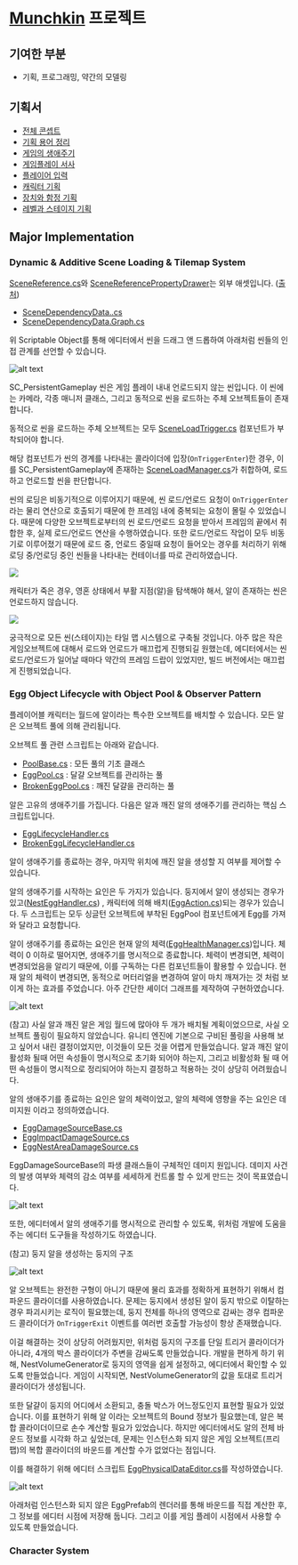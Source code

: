 # [Munchkin](https://github.com/nachiketa3299/Munchkin) 프로젝트

## 기여한 부분

- 기획, 프로그래밍, 약간의 모델링

## 기획서

- [전체 콘셉트](https://substantial-panther-211.notion.site/9a3725e57d7b41a5891e7c0fe1c0d3d5?pvs=4)
- [기획 용어 정리](https://substantial-panther-211.notion.site/a19b8ac4a4904419a9b0a693b6b12ae4?pvs=4)
- [게임의 생애주기](https://substantial-panther-211.notion.site/61fe3ea8d1bb4b14b68105bb148ddb04?pvs=4)
- [게임플레이 서사](https://substantial-panther-211.notion.site/edf4c88bdcd14b2aa3114abfacb01176?pvs=4)
- [플레이어 입력](https://substantial-panther-211.notion.site/853508194aae4672a58a6a2715d4f414?pvs=4)
- [캐릭터 기획](https://substantial-panther-211.notion.site/243480d1e8b44ada8704811f08be5de6?pvs=4)
- [장치와 함정 기획](https://substantial-panther-211.notion.site/3dd5857436dc4a5abdaf021cf439e263?pvs=4)
- [레벨과 스테이지 기획](https://substantial-panther-211.notion.site/5553f23380f448b7a10b1157e1f28512?pvs=4)

## Major Implementation

### Dynamic & Additive Scene Loading & Tilemap System


[SceneReference.cs](https://github.com/nachiketa3299/Munchkin/blob/master/Assets/Scripts/Utility/SceneReference.cs)와 [SceneReferencePropertyDrawer](https://github.com/nachiketa3299/Munchkin/blob/master/Assets/Scripts/Utility/SceneReferencePropertyDrawer.cs)는 외부 애셋입니다. ([출처](https://github.com/NibbleByte/UnitySceneReference/blob/master/Assets/DevLocker/Utils/SceneReference.cs))

- [SceneDependencyData..cs](https://github.com/nachiketa3299/Munchkin/blob/master/Assets/Scripts/Cores/Data/SceneDependencyData.cs)
- [SceneDependencyData.Graph.cs](https://github.com/nachiketa3299/Munchkin/blob/master/Assets/Scripts/Cores/Data/SceneDependencyData.Graph.cs)

위 Scriptable Object를 통해 에디터에서 씬을 드래그 앤 드롭하여 아래처럼 씬들의 인접 관계를 선언할 수 있습니다.

![alt text](image.png)

SC_PersistentGameplay 씬은 게임 플레이 내내 언로드되지 않는 씬입니다. 이 씬에는 카메라, 각종 매니저 클래스, 그리고 동적으로 씬을 로드하는 주체 오브젝트들이 존재합니다.

동적으로 씬을 로드하는 주체 오브젝트는 모두 [SceneLoadTrigger.cs](https://github.com/nachiketa3299/Munchkin/blob/master/Assets/Scripts/Cores/SceneLoading/SceneLoadTrigger.cs) 컴포넌트가 부착되어야 합니다.

해당 컴포넌트가 씬의 경계를 나타내는 콜라이더에 입장(`OnTriggerEnter`)한 경우, 이를 SC_PersistentGameplay에 존재하는 [SceneLoadManager.cs](https://github.com/nachiketa3299/Munchkin/blob/master/Assets/Scripts/Cores/SceneLoading/SceneLoadManager.cs)가 취합하여, 로드하고 언로드할 씬을 판단합니다.

씬의 로딩은 비동기적으로 이루어지기 때문에, 씬 로드/언로드 요청이 `OnTriggerEnter`라는 물리 연산으로 호출되기 때문에 한 프레임 내에 중복되는 요청이 몰릴 수 있었습니다. 때문에 다양한 오브젝트로부터의 씬 로드/언로드 요청을 받아서 프레임의 끝에서 취합한 후, 실제 로드/언로드 연산을 수행하였습니다. 또한 로드/언로드 작업이 모두 비동기로 이루어졌기 때문에 로드 중, 언로드 중일때 요청이 들어오는 경우를 처리하기 위해 로딩 중/언로딩 중인 씬들을 나타내는 컨테이너를 따로 관리하였습니다.

![](SoulMovment%20+%20SceneLoading.gif)

캐릭터가 죽은 경우, 영혼 상태에서 부활 지점(알)을 탐색해야 해서, 알이 존재하는 씬은 언로드하지 않습니다. 

![](TileMap%20Scene%20Loading.gif)

궁극적으로 모든 씬(스테이지)는 타일 맵 시스템으로 구축될 것입니다. 아주 많은 작은 게임오브젝트에 대해서 로드와 언로드가 매끄럽게 진행되길 원했는데, 에디터에서는 씬 로드/언로드가 일어날 때마다 약간의 프레임 드랍이 있었지만, 빌드 버전에서는 매끄럽게 진행되었습니다.


### Egg Object Lifecycle with Object Pool & Observer Pattern

플레이어블 캐릭터는 월드에 알이라는 특수한 오브젝트를 배치할 수 있습니다.
모든 알은 오브젝트 풀에 의해 관리됩니다.

오브젝트 풀 관련 스크립트는 아래와 같습니다.

- [PoolBase.cs](https://github.com/nachiketa3299/Munchkin/blob/master/Assets/Scripts/Cores/Egg/PoolBase.cs) : 모든 풀의 기초 클래스
- [EggPool.cs](https://github.com/nachiketa3299/Munchkin/blob/master/Assets/Scripts/Cores/Egg/EggPool.cs) : 달걀 오브젝트를 관리하는 풀
- [BrokenEggPool.cs](https://github.com/nachiketa3299/Munchkin/blob/master/Assets/Scripts/Cores/Egg/BrokenEggPool.cs) : 깨진 달걀을 관리하는 풀

알은 고유의 생애주기를 가집니다. 다음은 알과 깨진 알의 생애주기를 관리하는 핵심 스크립트입니다.

- [EggLifecycleHandler.cs](https://github.com/nachiketa3299/Munchkin/blob/master/Assets/Scripts/Cores/Egg/EggLifeCycleHandler.cs)
- [BrokenEggLifecycleHandler.cs](https://github.com/nachiketa3299/Munchkin/blob/master/Assets/Scripts/Cores/Egg/BrokenEggLifecycleHandler.cs)

알이 생애주기를 종료하는 경우, 마지막 위치에 깨진 알을 생성할 지 여부를 제어할 수 있습니다.

알의 생애주기를 시작하는 요인은 두 가지가 있습니다. 둥지에서 알이 생성되는 경우가 있고([NestEggHandler.cs](https://github.com/nachiketa3299/Munchkin/blob/master/Assets/Scripts/Cores/Nest/NestEggHandler.cs)) , 캐릭터에 의해 배치([EggAction.cs](https://github.com/nachiketa3299/Munchkin/blob/master/Assets/Scripts/Cores/Actions/EggAction.cs))되는 경우가 있습니다. 두 스크립트는 모두 싱글턴 오브젝트에 부착된 EggPool 컴포넌트에게 Egg를 가져와 달라고 요청합니다.

알이 생애주기를 종료하는 요인은 현재 알의 체력([EggHealthManager.cs](https://github.com/nachiketa3299/Munchkin/blob/master/Assets/Scripts/Cores/Egg/EggHealthManager.cs))입니다. 체력이 0 이하로 떨어지면, 생애주기를 명시적으로 종료합니다. 체력이 변경되면, 체력이 변경되었음을 알리기 때문에, 이를 구독하는 다른 컴포넌트들이 활용할 수 있습니다. 현재 알의 체력이 변경되면, 동적으로 머터리얼을 변경하여 알이 마치 깨져가는 것 처럼 보이게 하는 효과를 주었습니다. 아주 간단한 셰이더 그래프를 제작하여 구현하였습니다.

![alt text](image-1.png)

(참고) 사실 알과 깨진 알은 게임 월드에 많아야 두 개가 배치될 계획이었으므로, 사실 오브젝트 풀링이 필요하지 않았습니다. 유니티 엔진에 기본으로 구비된 풀링을 사용해 보고 싶어서 내린 결정이었지만, 이것들이 모든 것을 어렵게 만들었습니다. 알과 깨진 알이 활성화 될때 어떤 속성들이 명시적으로 초기화 되어야 하는지, 그리고 비활성화 될 때 어떤 속성들이 명시적으로 정리되어야 하는지 결정하고 적용하는 것이 상당히 어려웠습니다.

알의 생애주기를 종료하는 요인은 알의 체력이었고, 알의 체력에 영향을 주는 요인은 데미지원 이라고 정의하였습니다. 

- [EggDamageSourceBase.cs](https://github.com/nachiketa3299/Munchkin/blob/master/Assets/Scripts/Cores/Egg/DamageSources/EggDamageSourceBase.cs)
- [EggImpactDamageSource.cs](https://github.com/nachiketa3299/Munchkin/blob/master/Assets/Scripts/Cores/Egg/DamageSources/EggImpactDamageSource.cs)
- [EggNestAreaDamageSource.cs](https://github.com/nachiketa3299/Munchkin/blob/master/Assets/Scripts/Cores/Egg/DamageSources/EggNestAreaDamageSource.cs)

EggDamageSourceBase의 파생 클래스들이 구체적인 데미지 원입니다. 데미지 사건의 발생 여부와 체력의 감소 여부를 세세하게 컨트롤 할 수 있게 만드는 것이 목표였습니다.

![alt text](image-2.png)

또한, 에디터에서 알의 생애주기를 명시적으로 관리할 수 있도록, 위처럼 개발에 도움을 주는 에디터 도구들을 작성하기도 하였습니다.

(참고) 둥지 알을 생성하는 둥지의 구조

![alt text](image-3.png)

알 오브젝트는 완전한 구형이 아니기 때문에 물리 효과를 정확하게 표현하기 위해서 컴파운드 콜라이더를 사용하였습니다. 문제는 둥지에서 생성된 알이 둥지 밖으로 이탈하는 경우 파괴시키는 로직이 필요했는데, 둥지 전체를 하나의 영역으로 감싸는 경우 컴파운드 콜라이더가 `OnTriggerExit` 이벤트를 여러번 호출할 가능성이 항상 존재했습니다.

이걸 해결하는 것이 상당히 어려웠지만, 위처럼 둥지의 구조를 단일 트리거 콜라이더가 아니라, 4개의 박스 콜라이더가 주변을 감싸도록 만들었습니다. 개발을 편하게 하기 위해, NestVolumeGenerator로 둥지의 영역을 쉽게 설정하고, 에디터에서 확인할 수 있도록 만들었습니다.
게임이 시작되면, NestVolumeGenerator의 값을 토대로 트리거 콜라이더가 생성됩니다.

또한 달걀이 둥지의 어디에서 소환되고, 충돌 박스가 어느정도인지 표현할 필요가 있었습니다. 이를 표현하기 위해 알 이라는 오브젝트의 Bound 정보가 필요했는데, 알은 복합 콜라이더이므로 손수 계산할 필요가 있었습니다. 하지만 에디터에서도 알의 전체 바운드 정보를 시각화 하고 싶었는데, 문제는 인스턴스화 되지 않은 게임 오브젝트(프리팹)의 복합 콜라이더의 바운드를 계산할 수가 없었다는 점입니다. 

이를 해결하기 위해 에디터 스크립트 [EggPhysicalDataEditor.cs](https://github.com/nachiketa3299/Munchkin/blob/master/Assets/Scripts/Editor/EggPhysicalDataEditor.cs)를 작성하였습니다. 

![alt text](image-4.png)

아래처럼 인스턴스화 되지 않은 EggPrefab의 렌더러를 통해 바운드를 직접 계산한 후, 그 정보를 에디터 시점에 저장해 둡니다. 그리고 이를 게임 플레이 시점에서 사용할 수 있도록 만들었습니다.

### Character System
